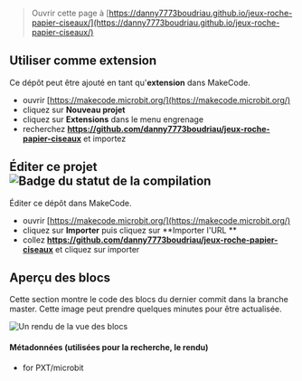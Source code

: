 
> Ouvrir cette page à [https://danny7773boudriau.github.io/jeux-roche-papier-ciseaux/](https://danny7773boudriau.github.io/jeux-roche-papier-ciseaux/)

## Utiliser comme extension

Ce dépôt peut être ajouté en tant qu'**extension** dans MakeCode.

* ouvrir [https://makecode.microbit.org/](https://makecode.microbit.org/)
* cliquez sur **Nouveau projet**
* cliquez sur **Extensions** dans le menu engrenage
* recherchez **https://github.com/danny7773boudriau/jeux-roche-papier-ciseaux** et importez

## Éditer ce projet ![Badge du statut de la compilation](https://github.com/danny7773boudriau/jeux-roche-papier-ciseaux/workflows/MakeCode/badge.svg)

Éditer ce dépôt dans MakeCode.

* ouvrir [https://makecode.microbit.org/](https://makecode.microbit.org/)
* cliquez sur **Importer** puis cliquez sur **Importer l'URL **
* collez **https://github.com/danny7773boudriau/jeux-roche-papier-ciseaux** et cliquez sur importer

## Aperçu des blocs

Cette section montre le code des blocs du dernier commit dans la branche master.
Cette image peut prendre quelques minutes pour être actualisée.

![Un rendu de la vue des blocs](https://github.com/danny7773boudriau/jeux-roche-papier-ciseaux/raw/master/.github/makecode/blocks.png)

#### Métadonnées (utilisées pour la recherche, le rendu)

* for PXT/microbit
<script src="https://makecode.com/gh-pages-embed.js"></script><script>makeCodeRender("{{ site.makecode.home_url }}", "{{ site.github.owner_name }}/{{ site.github.repository_name }}");</script>
